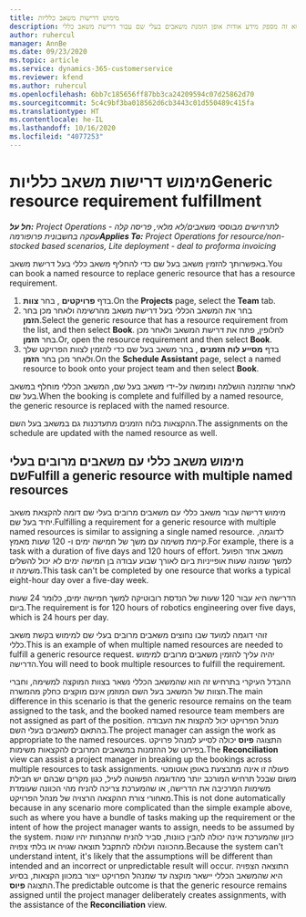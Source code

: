 ```yaml
---
title: מימוש דרישות משאב כלליות
description: נושא זה מספק מידע אודות אופן הזמנת משאבים בעלי שם עבור דרישת משאב כללי.
author: ruhercul
manager: AnnBe
ms.date: 09/23/2020
ms.topic: article
ms.service: dynamics-365-customerservice
ms.reviewer: kfend
ms.author: ruhercul
ms.openlocfilehash: 6bb7c185656ff87bb3ca24209594c07d25862d70
ms.sourcegitcommit: 5c4c9bf3ba018562d6cb3443c01d550489c415fa
ms.translationtype: HT
ms.contentlocale: he-IL
ms.lasthandoff: 10/16/2020
ms.locfileid: "4077253"
---
```

# <a name="generic-resource-requirement-fulfillment"></a><span data-ttu-id="8955b-103">מימוש דרישות משאב כלליות</span><span class="sxs-lookup"><span data-stu-id="8955b-103">Generic resource requirement fulfillment</span></span>

<span data-ttu-id="8955b-104">_**חל על:** Project Operations לתרחישים מבוססי משאבים/לא מלאי, פריסה קלה - עסקה בחשבונית פרופורמה_</span><span class="sxs-lookup"><span data-stu-id="8955b-104">_**Applies To:** Project Operations for resource/non-stocked based scenarios, Lite deployment - deal to proforma invoicing_</span></span>

<span data-ttu-id="8955b-105">באפשרותך להזמין משאב בעל שם כדי להחליף משאב כללי בעל דרישת משאב.</span><span class="sxs-lookup"><span data-stu-id="8955b-105">You can book a named resource to replace generic resource that has a resource requirement.</span></span>

1. <span data-ttu-id="8955b-106">בדף **פרויקטים** , בחר **צוות**.</span><span class="sxs-lookup"><span data-stu-id="8955b-106">On the **Projects** page, select the **Team** tab.</span></span>
2. <span data-ttu-id="8955b-107">בחר את המשאב הכללי בעל דרישת משאב מהרשימה ולאחר מכן בחר **הזמן**.</span><span class="sxs-lookup"><span data-stu-id="8955b-107">Select the generic resource that has a resource requirement from the list, and then select **Book**.</span></span> <span data-ttu-id="8955b-108">לחלופין, פתח את דרישת המשאב ולאחר מכן בחר **הזמן**.</span><span class="sxs-lookup"><span data-stu-id="8955b-108">Or, open the resource requirement and then select **Book**.</span></span>
3. <span data-ttu-id="8955b-109">בדף **מסייע לוח הזמנים** , בחר משאב בעל שם כדי להזמין לצוות הפרויקט שלך ולאחר מכן בחר **הזמן**.</span><span class="sxs-lookup"><span data-stu-id="8955b-109">On the **Schedule Assistant** page, select a named resource to book onto your project team and then select **Book**.</span></span>

<span data-ttu-id="8955b-110">לאחר שהזמנה הושלמה ומומשה על-ידי משאב בעל שם, המשאב הכללי מוחלף במשאב בעל שם.</span><span class="sxs-lookup"><span data-stu-id="8955b-110">When the booking is complete and fulfilled by a named resource, the generic resource is replaced with the named resource.</span></span>

<span data-ttu-id="8955b-111">ההקצאות בלוח הזמנים מתעדכנות גם במשאב בעל השם.</span><span class="sxs-lookup"><span data-stu-id="8955b-111">The assignments on the schedule are updated with the named resource as well.</span></span>

## <a name="fulfill-a-generic-resource-with-multiple-named-resources"></a><span data-ttu-id="8955b-112">מימוש משאב כללי עם משאבים מרובים בעלי שם</span><span class="sxs-lookup"><span data-stu-id="8955b-112">Fulfill a generic resource with multiple named resources</span></span>
<span data-ttu-id="8955b-113">מימוש דרישה עבור משאב כללי עם משאבים מרובים בעלי שם דומה להקצאת משאב יחיד בעל שם.</span><span class="sxs-lookup"><span data-stu-id="8955b-113">Fulfilling a requirement for a generic resource with multiple named resources is similar to assigning a single named resource.</span></span> <span data-ttu-id="8955b-114">לדוגמה, קיימת משימה עם משך של חמישה ימים ו- 120 שעות מאמץ.</span><span class="sxs-lookup"><span data-stu-id="8955b-114">For example, there is a task with a duration of five days and 120 hours of effort.</span></span> <span data-ttu-id="8955b-115">משאב אחד הפועל למשך שמונה שעות אופייניות ביום לאורך שבוע עבודה בן חמישה ימים לא יכול להשלים משימה זו.</span><span class="sxs-lookup"><span data-stu-id="8955b-115">This task can't be completed by one resource that works a typical eight-hour day over a five-day week.</span></span> 

<span data-ttu-id="8955b-116">הדרישה היא עבור 120 שעות של הנדסת רובוטיקה למשך חמישה ימים, כלומר 24 שעות ביום.</span><span class="sxs-lookup"><span data-stu-id="8955b-116">The requirement is for 120 hours of robotics engineering over five days, which is 24 hours per day.</span></span>

<span data-ttu-id="8955b-117">זוהי דוגמה למועד שבו נחוצים משאבים מרובים בעלי שם למימוש בקשת משאב כללי.</span><span class="sxs-lookup"><span data-stu-id="8955b-117">This is an example of when multiple named resources are needed to fulfill a generic resource request.</span></span> <span data-ttu-id="8955b-118">יהיה עליך להזמין משאבים מרובים למימוש הדרישה.</span><span class="sxs-lookup"><span data-stu-id="8955b-118">You will need to book multiple resources to fulfill the requirement.</span></span>

<span data-ttu-id="8955b-119">ההבדל העיקרי בתרחיש זה הוא שהמשאב הכללי נשאר בצוות המוקצה למשימה, וחברי הצוות של המשאב בעל השם המוזמן אינם מוקצים כחלק מהמשרה.</span><span class="sxs-lookup"><span data-stu-id="8955b-119">The main difference in this scenario is that the generic resource remains on the team assigned to the task, and the booked named resource team members are not assigned as part of the position.</span></span> <span data-ttu-id="8955b-120">מנהל הפרויקט יכול להקצות את העבודה בהתאם למשאבים בעלי השם.</span><span class="sxs-lookup"><span data-stu-id="8955b-120">The project manager can assign the work as appropriate to the named resources.</span></span> <span data-ttu-id="8955b-121">התצוגה **פיוס** יכולה לסייע למנהל פרויקט בפירוט של ההזמנות במשאבים המרובים להקצאות משימות.</span><span class="sxs-lookup"><span data-stu-id="8955b-121">The **Reconciliation** view can assist a project manager in breaking up the bookings across multiple resources to task assignments.</span></span> <span data-ttu-id="8955b-122">פעולה זו אינה מתבצעת באופן אוטומטי משום שבכל תרחיש המורכב יותר מהדוגמה הפשוטה לעיל, כגון מקרים שבהם יש חבילת משימות המרכיבה את הדרישה, או שהמערכת צריכה להניח מהי הכוונה שעומדת מאחורי צורת ההקצאה הרצויה של מנהל הפרויקט.</span><span class="sxs-lookup"><span data-stu-id="8955b-122">This is not done automatically because in any scenario more complicated than the simple example above, such as where you have a bundle of tasks making up the requirement or the intent of how the project manager wants to assign, needs to be assumed by the system.</span></span> <span data-ttu-id="8955b-123">כיוון שהמערכת אינה יכולה להבין כוונות, סביר להניח שההנחות יהיו שונות מהכוונה ועלולה להתקבל תוצאה שגויה או בלתי צפויה.</span><span class="sxs-lookup"><span data-stu-id="8955b-123">Because the system can't understand intent, it's likely that the assumptions will be different than intended and an incorrect or unpredictable result will occur.</span></span> <span data-ttu-id="8955b-124">התוצאה הצפויה היא שהמשאב הכללי יישאר מוקצה עד שמנהל הפרויקט ייצור במכוון הקצאות, בסיוע התצוגה **פיוס**.</span><span class="sxs-lookup"><span data-stu-id="8955b-124">The predictable outcome is that the generic resource remains assigned until the project manager deliberately creates assignments, with the assistance of the **Reconciliation** view.</span></span>


